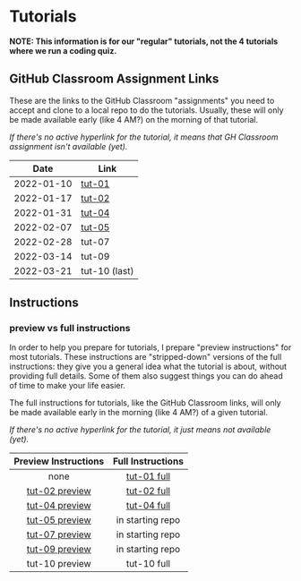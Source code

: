 # Tutorials

**NOTE: This information is for our "regular" tutorials, not the 4 tutorials where we run a coding quiz.**

## GitHub Classroom Assignment Links

These are the links to the GitHub Classroom "assignments" you need to accept and clone to a local repo to do the tutorials. Usually, these will only be made available early (like 4 AM?) on the morning of that tutorial.


_If there's no active hyperlink for the tutorial, it means that GH Classroom assignment isn't available (yet)._

 | Date       | Link                                              |
 |------------|---------------------------------------------------|
 | 2022-01-10 | [tut-01](https://classroom.github.com/a/rVE5S0fy) |
 | 2022-01-17 | [tut-02](https://classroom.github.com/a/x7ryYqH6) |
 | 2022-01-31 | [tut-04](https://classroom.github.com/a/aasItZMP) |
 | 2022-02-07 | [tut-05](https://classroom.github.com/a/5XgWQu6Z) |
 | 2022-02-28 | tut-07                                            |
 | 2022-03-14 | tut-09                                            |
 | 2022-03-21 | tut-10 (last)                                     |


## Instructions

### preview vs full instructions

In order to help you prepare for tutorials, I prepare "preview instructions" for most tutorials. These instructions are "stripped-down" versions of the full instructions: they give you a general idea what the tutorial is about, without providing full details. Some of them also suggest things you can do ahead of time to make your life easier.

The full instructions for tutorials, like the GitHub Classroom links, will only be made available early in the morning (like 4 AM?) of a given tutorial.

_If there's no active hyperlink for the tutorial, it just means not available (yet)._

|                                                      Preview Instructions                                                      |                                              Full Instructions                                              |
|:------------------------------------------------------------------------------------------------------------------------------:|:-----------------------------------------------------------------------------------------------------------:|
|                                                              none                                                              | [tut-01 full](https://github.com/MRU-CSIS-3512-202201-001/tut-instructions-full/blob/main/tut-01/tut-01.md) |
| [tut-02 preview](https://github.com/MRU-CSIS-3512-202201-001/tutorial-instructions-preview/blob/main/tut-02/tut-02-preview.md) | [tut-02 full](https://github.com/MRU-CSIS-3512-202201-001/tut-instructions-full/blob/main/tut-02/tut-02.md) |
|          [tut-04 preview](https://github.com/MRU-CSIS-3512-202201-001/tutorial-instructions-preview/tree/main/tut-04)          |      [tut-04 full](https://github.com/MRU-CSIS-3512-202201-001/tut-instructions-full/tree/main/tut-04)      |
|          [tut-05 preview](https://github.com/MRU-CSIS-3512-202201-001/tutorial-instructions-preview/tree/main/tut-05)          |                                              in starting repo                                               |
|          [tut-07 preview](https://github.com/MRU-CSIS-3512-202201-001/tutorial-instructions-preview/tree/main/tut-07)          |                                              in starting repo                                               |
|                                                         [tut-09 preview](https://github.com/MRU-CSIS-3512-202201-001/tutorial-instructions-preview/tree/main/tut-09)                                                         |                                                 in starting repo                                                 |
|                                                         tut-10 preview                                                         |                                                 tut-10 full                                                 |

